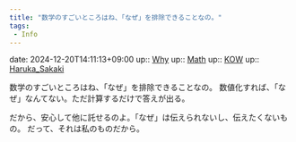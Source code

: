 ```yaml
---
title: "数学のすごいところはね、「なぜ」を排除できることなの。"
tags:
 - Info
---
```


date: 2024-12-20T14:11:13+09:00
up:: [Why](../Bar/Novel/Topics/Why.md)
up:: [Math](../Bar/Novel/Topics/Math.md)
up:: [KOW](../Bar/Novel/Nacaria/KOW.md)
up:: [Haruka_Sakaki](../Bar/Novel/Nacaria/Haruka_Sakaki.md)

数学のすごいところはね、「なぜ」を排除できることなの。
数値化すれば、「なぜ」なんてない。ただ計算するだけで答えが出る。

だから、安心して他に託せるのよ。「なぜ」は伝えられないし、伝えたくないもの。
だって、それは私のものだから。